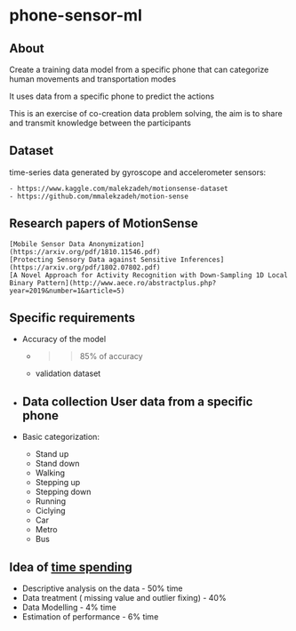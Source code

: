 # phone-sensor-ml


## About

Create a training data model from a specific phone that can categorize human movements and transportation modes

It uses data from a specific phone to predict the actions

This is an exercise of co-creation data problem solving, the aim is to share and transmit knowledge between the participants 


## Dataset

time-series data generated by gyroscope and accelerometer sensors:

    - https://www.kaggle.com/malekzadeh/motionsense-dataset
    - https://github.com/mmalekzadeh/motion-sense

## Research papers of MotionSense
    [Mobile Sensor Data Anonymization](https://arxiv.org/pdf/1810.11546.pdf)
    [Protecting Sensory Data against Sensitive Inferences](https://arxiv.org/pdf/1802.07802.pdf)
    [A Novel Approach for Activity Recognition with Down-Sampling 1D Local Binary Pattern](http://www.aece.ro/abstractplus.php?year=2019&number=1&article=5)




## Specific requirements

- Accuracy of the model
   - > > 85% of accuracy
   - validation dataset 

- Data collection User data from a specific phone
    -
- Basic categorization:
   - Stand up
   - Stand down
   - Walking
   - Stepping up
   - Stepping down
   - Running
   - Ciclying
   - Car
   - Metro
   - Bus

## Idea of [time spending](https://www.analyticsvidhya.com/blog/2015/09/perfect-build-predictive-model-10-minutes/) 

- Descriptive analysis on the data - 50% time
- Data treatment ( missing value and outlier fixing) - 40%
- Data Modelling - 4% time
- Estimation of performance - 6% time


